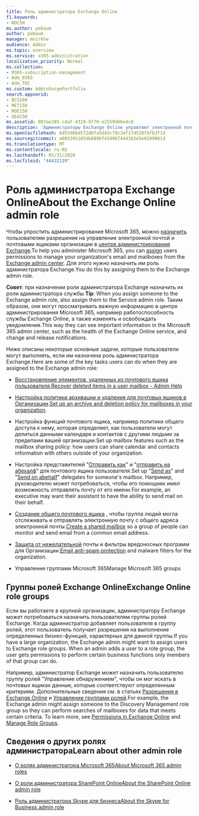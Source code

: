 ```yaml
---
title: Роль администратора Exchange Online
f1.keywords:
- NOCSH
ms.author: pebaum
author: pebaum
manager: mnirkhe
audience: Admin
ms.topic: overview
ms.service: o365-administration
localization_priority: Normal
ms.collection:
- M365-subscription-management
- Adm_O365
- Adm_TOC
ms.custom: AdminSurgePortfolio
search.appverid:
- BCS160
- MET150
- MOE150
- GEA150
ms.assetid: 097ae285-c4af-4319-9770-e2559d66e4c8
description: 'Администраторы Exchange Online управляют электронной почтой и почтовыми ящиками организации. Например, они восстанавливают удаленные элементы в почтовом ящике пользователя. '
ms.openlocfilehash: 6d5596bd572d6fa5d43c79c34f174528fbfb3f1d
ms.sourcegitcommit: a005395165db8896f4109674443b5e5e9209861d
ms.translationtype: MT
ms.contentlocale: ru-RU
ms.lasthandoff: 05/31/2020
ms.locfileid: "44432139"
---
```

# <a name="about-the-exchange-online-admin-role"></a><span data-ttu-id="f1664-104">Роль администратора Exchange Online</span><span class="sxs-lookup"><span data-stu-id="f1664-104">About the Exchange Online admin role</span></span>

<span data-ttu-id="f1664-105">Чтобы упростить администрирование Microsoft 365, можно [назначить](assign-admin-roles.md) пользователям разрешения на управление электронной почтой и почтовыми ящиками организации в [центре администрирования Exchange](https://go.microsoft.com/fwlink/p/?LinkID=271807).</span><span class="sxs-lookup"><span data-stu-id="f1664-105">To help you administer Microsoft 365, you can [assign](assign-admin-roles.md) users permissions to manage your organization's email and mailboxes from the [Exchange admin center](https://go.microsoft.com/fwlink/p/?LinkID=271807).</span></span> <span data-ttu-id="f1664-106">Для этого нужно назначить им роль администратора Exchange.</span><span class="sxs-lookup"><span data-stu-id="f1664-106">You do this by assigning them to the Exchange admin role.</span></span> 
  
 <span data-ttu-id="f1664-107">**Совет**: при назначении роли администратора Exchange назначить их роли администратора службы.</span><span class="sxs-lookup"><span data-stu-id="f1664-107">**Tip**: When you assign someone to the Exchange admin role, also assign them to the Service admin role.</span></span> <span data-ttu-id="f1664-108">Таким образом, они могут просматривать важную информацию в центре администрирования Microsoft 365, например работоспособность службы Exchange Online, а также изменять и освобождать уведомления.</span><span class="sxs-lookup"><span data-stu-id="f1664-108">This way they can see important information in the Microsoft 365 admin center, such as the health of the Exchange Online service, and change and release notifications.</span></span> 
  
<span data-ttu-id="f1664-109">Ниже описаны некоторые основные задачи, которые пользователи могут выполнять, если им назначена роль администратора Exchange.</span><span class="sxs-lookup"><span data-stu-id="f1664-109">Here are some of the key tasks users can do when they are assigned to the Exchange admin role:</span></span> 
  
- [<span data-ttu-id="f1664-110">Восстановление элементов, удаленных из почтового ящика пользователя.</span><span class="sxs-lookup"><span data-stu-id="f1664-110">Recover deleted items in a user mailbox - Admin Help</span></span>](https://docs.microsoft.com/office365/enterprise/recover-deleted-items-in-a-mailbox)
    
- <span data-ttu-id="f1664-111">[Настройка политики архивации и удаления для почтовых ящиков в Организации](https://docs.microsoft.com/microsoft-365/compliance/set-up-an-archive-and-deletion-policy-for-mailboxes).</span><span class="sxs-lookup"><span data-stu-id="f1664-111">[Set up an archive and deletion policy for mailboxes in your organization](https://docs.microsoft.com/microsoft-365/compliance/set-up-an-archive-and-deletion-policy-for-mailboxes).</span></span>
    
- <span data-ttu-id="f1664-112">Настройка функций почтового ящика, например политики общего доступа к нему, которая определяет, как пользователи могут делиться данными календаря и контактов с другими людьми за пределами вашей организации.</span><span class="sxs-lookup"><span data-stu-id="f1664-112">Set up mailbox features such as the mailbox sharing policy: how users can share calendar and contacts information with others outside of your organization.</span></span> 
    
- <span data-ttu-id="f1664-113">Настройка представителей "[Отправить как](give-mailbox-permissions-to-another-user.md#send-email-from-another-users-mailbox)" и "[отправить на абехалф](give-mailbox-permissions-to-another-user.md#send-email-on-behalf-of-another-user)" для почтового ящика пользователя.</span><span class="sxs-lookup"><span data-stu-id="f1664-113">Set up "[Send as](give-mailbox-permissions-to-another-user.md#send-email-from-another-users-mailbox)" and "[Send on abehalf](give-mailbox-permissions-to-another-user.md#send-email-on-behalf-of-another-user)" delegates for someone's mailbox.</span></span> <span data-ttu-id="f1664-114">Например, руководителю может потребоваться, чтобы его помощник имел возможность отправлять почту от его имени.</span><span class="sxs-lookup"><span data-stu-id="f1664-114">For example, an executive may want their assistant to have the ability to send mail on their behalf.</span></span> 
    
- <span data-ttu-id="f1664-115">[Создание общего почтового ящика](../email/create-a-shared-mailbox.md) , чтобы группа людей могла отслеживать и отправлять электронную почту с общего адреса электронной почты.</span><span class="sxs-lookup"><span data-stu-id="f1664-115">[Create a shared mailbox](../email/create-a-shared-mailbox.md) so a group of people can monitor and send email from a common email address.</span></span> 
    
- <span data-ttu-id="f1664-116">[Защита от нежелательной](https://docs.microsoft.com/microsoft-365/security/office-365-security/anti-spam-protection) почты и фильтры вредоносных программ для Организации.</span><span class="sxs-lookup"><span data-stu-id="f1664-116">[Email anti-spam protection](https://docs.microsoft.com/microsoft-365/security/office-365-security/anti-spam-protection) and malware filters for the organization.</span></span> 
    
- <span data-ttu-id="f1664-117">Управление группами Microsoft 365</span><span class="sxs-lookup"><span data-stu-id="f1664-117">Manage Microsoft 365 groups</span></span>
    
## <a name="exchange-online-role-groups"></a><span data-ttu-id="f1664-118">Группы ролей Exchange Online</span><span class="sxs-lookup"><span data-stu-id="f1664-118">Exchange Online role groups</span></span>

<span data-ttu-id="f1664-p105">Если вы работаете в крупной организации, администратору Exchange может потребоваться назначить пользователям группы ролей Exchange. Когда администратор добавляет пользователя в группу ролей, этот пользователь получает разрешения на выполнение определенных бизнес-функций, характерных для данной группы.</span><span class="sxs-lookup"><span data-stu-id="f1664-p105">If you have a large organization, the Exchange admin might want to assign users to Exchange role groups. When an admin adds a user to a role group, the user gets permissions to perform certain business functions only members of that group can do.</span></span>
  
 <span data-ttu-id="f1664-p106">Например, администратор Exchange может назначить пользователю группу ролей "Управление обнаружением", чтобы он мог искать в почтовых ящиках данные, которые соответствуют определенным критериям. Дополнительные сведения см. в статьях [Разрешения в Exchange Online](https://docs.microsoft.com/exchange/permissions-exo/permissions-exo) и [Управление группами ролей](https://docs.microsoft.com/exchange/manage-role-groups-exchange-2013-help).</span><span class="sxs-lookup"><span data-stu-id="f1664-p106">For example, the Exchange admin might assign someone to the Discovery Management role group so they can perform searches of mailboxes for data that meets certain criteria. To learn more, see [Permissions in Exchange Online](https://docs.microsoft.com/exchange/permissions-exo/permissions-exo) and [Manage Role Groups](https://docs.microsoft.com/exchange/manage-role-groups-exchange-2013-help).</span></span>
  
## <a name="learn-about-other-admin-role"></a><span data-ttu-id="f1664-123">Сведения о других ролях администратора</span><span class="sxs-lookup"><span data-stu-id="f1664-123">Learn about other admin role</span></span>

- [<span data-ttu-id="f1664-124">О ролях администратора Microsoft 365</span><span class="sxs-lookup"><span data-stu-id="f1664-124">About Microsoft 365 admin roles</span></span>](about-admin-roles.md)

- [<span data-ttu-id="f1664-125">О роли администратора SharePoint Online</span><span class="sxs-lookup"><span data-stu-id="f1664-125">About the SharePoint Online admin role</span></span>](https://docs.microsoft.com/sharepoint/sharepoint-admin-role)

- [<span data-ttu-id="f1664-126">Роль администратора Skype для бизнеса</span><span class="sxs-lookup"><span data-stu-id="f1664-126">About the Skype for Business admin role</span></span>](https://docs.microsoft.com/skypeforbusiness/skype-for-business-online)